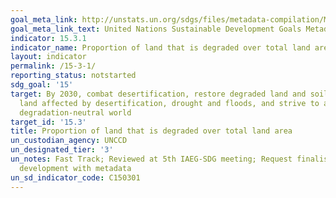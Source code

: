 ```yaml
---
goal_meta_link: http://unstats.un.org/sdgs/files/metadata-compilation/Metadata-Goal-15.pdf
goal_meta_link_text: United Nations Sustainable Development Goals Metadata (pdf 456kB)
indicator: 15.3.1
indicator_name: Proportion of land that is degraded over total land area
layout: indicator
permalink: /15-3-1/
reporting_status: notstarted
sdg_goal: '15'
target: By 2030, combat desertification, restore degraded land and soil, including
  land affected by desertification, drought and floods, and strive to achieve a land
  degradation-neutral world
target_id: '15.3'
title: Proportion of land that is degraded over total land area
un_custodian_agency: UNCCD
un_designated_tier: '3'
un_notes: Fast Track; Reviewed at 5th IAEG-SDG meeting; Request finalised methodology
  development with metadata
un_sd_indicator_code: C150301
---
```

